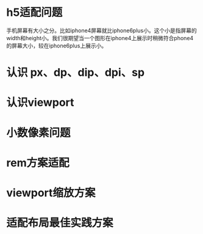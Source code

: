 # h5适配问题
手机屏幕有大小之分。比如iphone4屏幕就比iphone6plus小。这个小是指屏幕的width和height小。我们很期望当一个图形在iphone4上展示时稍微符合phone4的屏幕大小，较在iphone6plus上展示小。


# 认识 px、dp、dip、dpi、sp
# 认识viewport
# 小数像素问题
# rem方案适配
# viewport缩放方案
# 适配布局最佳实践方案